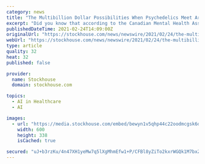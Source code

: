 ```yaml
---
category: news
title: "The Multibillion Dollar Possibilities When Psychedelics Meet Artificial Intelligence"
excerpt: "Did you know that according to the Canadian Mental Health Association, by age 40, approximately 50% of Canadians will have, or have had, a mental illness? A fundamental problem is that misdiagnosis rates for mental afflictions can exceed 70%,"
publishedDateTime: 2021-02-24T14:09:00Z
originalUrl: "https://stockhouse.com/news/newswire/2021/02/24/the-multibillion-dollar-possibilities-when-psychedelics-meet-artificial"
webUrl: "https://stockhouse.com/news/newswire/2021/02/24/the-multibillion-dollar-possibilities-when-psychedelics-meet-artificial"
type: article
quality: 32
heat: 32
published: false

provider:
  name: Stockhouse
  domain: stockhouse.com

topics:
  - AI in Healthcare
  - AI

images:
  - url: "https://media.stockhouse.com/embed/bewyn1v5qhp44c22oodmcgsk6d/1/large"
    width: 600
    height: 338
    isCached: true

secured: "uJ+b3rzKu/4n47XH1yeMw7q5lXgMhmEfw1+P/CFBl8yZiTo2kxrWGQk1M7bxZgdurnkJ7HYapmBEbqHBkbjSvvk9dbESoYl9AQCwqERtZFLeQlkJPovGaaHwoHKGOXXPUkVEXgX0wQyfINBymxNUaHIAO+ZZYk3ZwLAEL94P9EJc+d+b291d+Wrum2WvDjp7vkBVW98OmfkwPGQnB8P7hHLPUmylcdEmXGr66jp51kGJzZeOsf0qkE5ySVG446OdGh8O5XYCmwM3GXba8bOrU8ZS9Lzu5Nf+My/VlALOalXyAY+CgabkAkB8Y17jX44SRkE6b6TdRQDULJRmFtvYR1wTQWHTV4uYxJEDT3iU7vo=;PXIVyJP0C42qttfAIwNfYQ=="
---
```


